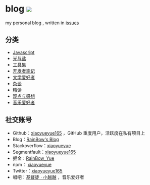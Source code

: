 # blog [![](https://img.shields.io/github/issues/xiaoyueyue165/blog.svg)](https://github.com/xiaoyueyue165/blog/issues)

my personal blog , written in [issues](https://github.com/xiaoyueyue165/blog/issues)

## 分类

- [Javascript](https://github.com/xiaoyueyue165/blog/labels/Javascript)
- [光与盐](https://github.com/xiaoyueyue165/blog/labels/%E5%85%89%E4%B8%8E%E7%9B%90)
- [工具集](https://github.com/xiaoyueyue165/blog/labels/%E5%B7%A5%E5%85%B7%E9%9B%86)
- [开发者笔记](https://github.com/xiaoyueyue165/blog/labels/%E5%BC%80%E5%8F%91%E8%80%85%E7%AC%94%E8%AE%B0)
- [文学爱好者](https://github.com/xiaoyueyue165/blog/labels/%E6%96%87%E5%AD%A6%E7%88%B1%E5%A5%BD%E8%80%85)
- [杂谈](https://github.com/xiaoyueyue165/blog/labels/%E6%9D%82%E8%B0%88)
- [精读](https://github.com/xiaoyueyue165/blog/labels/%E7%B2%BE%E8%AF%BB)
- [观点与感想](https://github.com/xiaoyueyue165/blog/labels/%E8%A7%82%E7%82%B9%E4%B8%8E%E6%84%9F%E6%83%B3)
- [音乐爱好者](https://github.com/xiaoyueyue165/blog/labels/%E9%9F%B3%E4%B9%90%E7%88%B1%E5%A5%BD%E8%80%85)

## 社交账号

- Github：[xiaoyueyue165](https://github.com/xiaoyueyue165) ，GitHub 重度用户，活跃度在私有项目上
- Blog：[RainBow's Blog](https://xiaoyueyue.org/issue-blog)
- Stackoverflow：[xiaoyueyue](https://stackoverflow.com/users/8273471/xiaoyueyue)
- Segmentfault：[xiaoyueyue165](https://segmentfault.com/u/xiaoyueyue165)
- 掘金：[RainBow_Yue](https://juejin.im/user/5bee79b6e51d4535a65be490)
- npm： [xiaoyueyue](https://www.npmjs.com/~xiaoyueyue)
- Twitter：[xiaoyueyue165](https://twitter.com/xiaoyueyue165)
- 唱吧：[基督徒 · 小越越](http://changba.com/u/39302742) ，音乐爱好者

